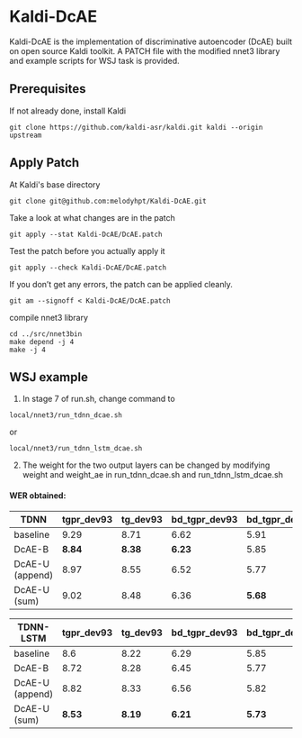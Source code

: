 # Kaldi-DcAE
Kaldi-DcAE is the implementation of discriminative autoencoder (DcAE) built on open source Kaldi toolkit. 
A PATCH file with the modified nnet3 library and example scripts for WSJ task is provided.

## Prerequisites
If not already done, install Kaldi 
```
git clone https://github.com/kaldi-asr/kaldi.git kaldi --origin upstream
```

## Apply Patch
At Kaldi's base directory
```
git clone git@github.com:melodyhpt/Kaldi-DcAE.git
```

Take a look at what changes are in the patch
```
git apply --stat Kaldi-DcAE/DcAE.patch
```
Test the patch before you actually apply it
```
git apply --check Kaldi-DcAE/DcAE.patch
```
If you don’t get any errors, the patch can be applied cleanly.
```
git am --signoff < Kaldi-DcAE/DcAE.patch
```

compile nnet3 library
```
cd ../src/nnet3bin
make depend -j 4
make -j 4
```

## WSJ example
1. In stage 7 of run.sh, change command to
```
local/nnet3/run_tdnn_dcae.sh
```
or 
```
local/nnet3/run_tdnn_lstm_dcae.sh
```

2. The weight for the two output layers can be changed by modifying weight and weight_ae in run_tdnn_dcae.sh and run_tdnn_lstm_dcae.sh

#### WER obtained:

|TDNN         |tgpr_dev93|tg_dev93|bd_tgpr_dev93|bd_tgpr_dev93_fg|tgpr_eval92|tg_eval92|bd_tgpr_eval92|bd_tgpr_eval92_fg|
|-------------|------------|------------|------------|------------|------------|------------|------------|------------|
|baseline     |        9.29|        8.71|        6.62|        5.91|        6.27|        5.81|        3.92|        3.31|
|DcAE-B       |    **8.84**|    **8.38**|    **6.23**|        5.85|    **6.11**|        5.81|    **3.62**|        3.24|
|DcAE-U (append)|        8.97|        8.55|        6.52|        5.77|    **6.11**|        5.79|        3.79|        3.26|
|DcAE-U (sum) |        9.02|        8.48|        6.36|    **5.68**|         6.2|    **5.72**|        3.67|    **3.07**|


|TDNN-LSTM    |tgpr_dev93|tg_dev93|bd_tgpr_dev93|bd_tgpr_dev93_fg|tgpr_eval92|tg_eval92|bd_tgpr_eval92|bd_tgpr_eval92_fg|
|-------------|------------|------------|------------|------------|------------|------------|------------|------------|
|baseline     |         8.6|        8.22|        6.29|        5.85|         6.4|        6.13|         4.0|    **3.49**|
|DcAE-B       |        8.72|        8.28|        6.45|        5.77|    **6.29**|    **5.92**|         3.9|        3.54|
|DcAE-U (append)|        8.82|        8.33|        6.56|        5.82|        6.49|        5.97|        4.09|        3.74|
|DcAE-U (sum) |    **8.53**|    **8.19**|    **6.21**|    **5.73**|        6.43|        5.95|    **3.77**|        3.72|
